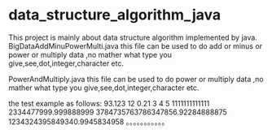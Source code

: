# data_structure_algorithm_java
This project is mainly about data structure algorithm implemented by java.
BigDataAddMinuPowerMulti.java 
this file can be used to do add or minus or power or multiply data ,no mather what type you give,see,dot,integer,character etc.


PowerAndMultiply.java
this file can be used to do power or multiply data ,no mather what type you give,see,dot,integer,character etc.

the test example as follows:
93.123 12
0.21 3
4 5
1111111111111  2334477999.999888999
3784735763786347856.92284888875   1234324395849340.9945834958
。。。。。。。。。。。

